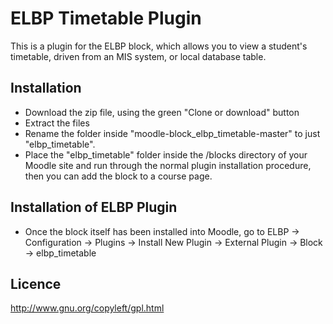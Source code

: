 # ELBP Timetable Plugin

This is a plugin for the ELBP block, which allows you to view a student's timetable, driven from an MIS system, or local database table.

Installation
------------
- Download the zip file, using the green "Clone or download" button
- Extract the files 
- Rename the folder inside "moodle-block_elbp_timetable-master" to just "elbp_timetable".
- Place the "elbp_timetable" folder inside the /blocks directory of your Moodle site and run through the normal plugin installation procedure, then you can add the block to a course page.

Installation of ELBP Plugin
------------
- Once the block itself has been installed into Moodle, go to ELBP -> Configuration -> Plugins -> Install New Plugin -> External Plugin -> Block -> elbp_timetable

Licence
------------
http://www.gnu.org/copyleft/gpl.html
